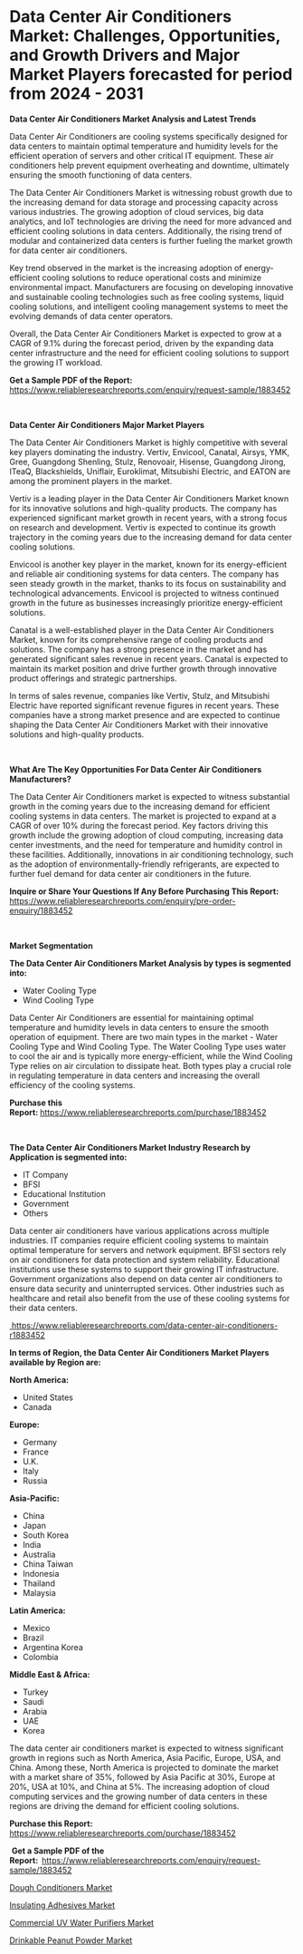 <p><h1>Data Center Air Conditioners Market: Challenges, Opportunities, and Growth Drivers and Major Market Players forecasted for period from 2024 - 2031</h1></p><p><strong>Data Center Air Conditioners Market Analysis and Latest Trends</strong></p>
<p><p>Data Center Air Conditioners are cooling systems specifically designed for data centers to maintain optimal temperature and humidity levels for the efficient operation of servers and other critical IT equipment. These air conditioners help prevent equipment overheating and downtime, ultimately ensuring the smooth functioning of data centers.</p><p>The Data Center Air Conditioners Market is witnessing robust growth due to the increasing demand for data storage and processing capacity across various industries. The growing adoption of cloud services, big data analytics, and IoT technologies are driving the need for more advanced and efficient cooling solutions in data centers. Additionally, the rising trend of modular and containerized data centers is further fueling the market growth for data center air conditioners.</p><p>Key trend observed in the market is the increasing adoption of energy-efficient cooling solutions to reduce operational costs and minimize environmental impact. Manufacturers are focusing on developing innovative and sustainable cooling technologies such as free cooling systems, liquid cooling solutions, and intelligent cooling management systems to meet the evolving demands of data center operators.</p><p>Overall, the Data Center Air Conditioners Market is expected to grow at a CAGR of 9.1% during the forecast period, driven by the expanding data center infrastructure and the need for efficient cooling solutions to support the growing IT workload.</p></p>
<p><strong>Get a Sample PDF of the Report:&nbsp;</strong> <a href="https://www.reliableresearchreports.com/enquiry/request-sample/1883452">https://www.reliableresearchreports.com/enquiry/request-sample/1883452</a></p>
<p>&nbsp;</p>
<p><strong>Data Center Air Conditioners Major Market Players</strong></p>
<p><p>The Data Center Air Conditioners Market is highly competitive with several key players dominating the industry. Vertiv, Envicool, Canatal, Airsys, YMK, Gree, Guangdong Shenling, Stulz, Renovoair, Hisense, Guangdong Jirong, ITeaQ, Blackshields, Uniflair, Euroklimat, Mitsubishi Electric, and EATON are among the prominent players in the market.</p><p>Vertiv is a leading player in the Data Center Air Conditioners Market known for its innovative solutions and high-quality products. The company has experienced significant market growth in recent years, with a strong focus on research and development. Vertiv is expected to continue its growth trajectory in the coming years due to the increasing demand for data center cooling solutions.</p><p>Envicool is another key player in the market, known for its energy-efficient and reliable air conditioning systems for data centers. The company has seen steady growth in the market, thanks to its focus on sustainability and technological advancements. Envicool is projected to witness continued growth in the future as businesses increasingly prioritize energy-efficient solutions.</p><p>Canatal is a well-established player in the Data Center Air Conditioners Market, known for its comprehensive range of cooling products and solutions. The company has a strong presence in the market and has generated significant sales revenue in recent years. Canatal is expected to maintain its market position and drive further growth through innovative product offerings and strategic partnerships.</p><p>In terms of sales revenue, companies like Vertiv, Stulz, and Mitsubishi Electric have reported significant revenue figures in recent years. These companies have a strong market presence and are expected to continue shaping the Data Center Air Conditioners Market with their innovative solutions and high-quality products.</p></p>
<p>&nbsp;</p>
<p><strong>What Are The Key Opportunities For Data Center Air Conditioners Manufacturers?</strong></p>
<p><p>The Data Center Air Conditioners market is expected to witness substantial growth in the coming years due to the increasing demand for efficient cooling systems in data centers. The market is projected to expand at a CAGR of over 10% during the forecast period. Key factors driving this growth include the growing adoption of cloud computing, increasing data center investments, and the need for temperature and humidity control in these facilities. Additionally, innovations in air conditioning technology, such as the adoption of environmentally-friendly refrigerants, are expected to further fuel demand for data center air conditioners in the future.</p></p>
<p><strong>Inquire or Share Your Questions If Any Before Purchasing This Report:</strong> <a href="https://www.reliableresearchreports.com/enquiry/pre-order-enquiry/1883452">https://www.reliableresearchreports.com/enquiry/pre-order-enquiry/1883452</a></p>
<p>&nbsp;</p>
<p><strong>Market Segmentation</strong></p>
<p><strong>The Data Center Air Conditioners Market Analysis by types is segmented into:</strong></p>
<p><ul><li>Water Cooling Type</li><li>Wind Cooling Type</li></ul></p>
<p><p>Data Center Air Conditioners are essential for maintaining optimal temperature and humidity levels in data centers to ensure the smooth operation of equipment. There are two main types in the market - Water Cooling Type and Wind Cooling Type. The Water Cooling Type uses water to cool the air and is typically more energy-efficient, while the Wind Cooling Type relies on air circulation to dissipate heat. Both types play a crucial role in regulating temperature in data centers and increasing the overall efficiency of the cooling systems.</p></p>
<p><strong>Purchase this Report:&nbsp;</strong><a href="https://www.reliableresearchreports.com/purchase/1883452">https://www.reliableresearchreports.com/purchase/1883452</a></p>
<p>&nbsp;</p>
<p><strong>The Data Center Air Conditioners Market Industry Research by Application is segmented into:</strong></p>
<p><ul><li>IT Company</li><li>BFSI</li><li>Educational Institution</li><li>Government</li><li>Others</li></ul></p>
<p><p>Data center air conditioners have various applications across multiple industries. IT companies require efficient cooling systems to maintain optimal temperature for servers and network equipment. BFSI sectors rely on air conditioners for data protection and system reliability. Educational institutions use these systems to support their growing IT infrastructure. Government organizations also depend on data center air conditioners to ensure data security and uninterrupted services. Other industries such as healthcare and retail also benefit from the use of these cooling systems for their data centers.</p></p>
<p><a href="https://www.reliableresearchreports.com/data-center-air-conditioners-r1883452">&nbsp;https://www.reliableresearchreports.com/data-center-air-conditioners-r1883452</a></p>
<p><strong>In terms of Region, the Data Center Air Conditioners Market Players available by Region are:</strong></p>
<p>
    <p> <strong> North America: </strong>
        <ul>
            <li>United States</li>
            <li>Canada</li>
        </ul>
        </p> 
    <p> <strong> Europe: </strong>
        <ul>
            <li>Germany</li>
            <li>France</li>
            <li>U.K.</li>
            <li>Italy</li>
            <li>Russia</li>
        </ul>
        </p> 
    <p> <strong> Asia-Pacific: </strong>
        <ul>
            <li>China</li>
            <li>Japan</li>
            <li>South Korea</li>
            <li>India</li>
            <li>Australia</li>
            <li>China Taiwan</li>
            <li>Indonesia</li>
            <li>Thailand</li>
            <li>Malaysia</li>
        </ul>
        </p> 
    <p> <strong> Latin America: </strong>
        <ul>
            <li>Mexico</li>
            <li>Brazil</li>
            <li>Argentina Korea</li>
            <li>Colombia</li>
        </ul>
        </p> 
    <p> <strong> Middle East & Africa: </strong>
        <ul>
            <li>Turkey</li>
            <li>Saudi</li>
            <li>Arabia</li>
            <li>UAE</li>
            <li>Korea</li>
        </ul>
    </p>
    </p>
<p><p>The data center air conditioners market is expected to witness significant growth in regions such as North America, Asia Pacific, Europe, USA, and China. Among these, North America is projected to dominate the market with a market share of 35%, followed by Asia Pacific at 30%, Europe at 20%, USA at 10%, and China at 5%. The increasing adoption of cloud computing services and the growing number of data centers in these regions are driving the demand for efficient cooling solutions.</p></p>
<p><strong>Purchase this Report: </strong><a href="https://www.reliableresearchreports.com/purchase/1883452">https://www.reliableresearchreports.com/purchase/1883452</a></p>
<p>&nbsp;<strong>Get a Sample PDF of the Report:&nbsp;&nbsp;</strong><a href="https://www.reliableresearchreports.com/enquiry/request-sample/1883452">https://www.reliableresearchreports.com/enquiry/request-sample/1883452</a></p>
<p><strong></strong></p>
<p><p><a href="https://github.com/khlifeservices/Market-Research-Report-List-1/blob/main/dough-conditioners-market.md">Dough Conditioners Market</a></p><p><a href="https://medium.com/@dannellbugess3/global-insulating-adhesives-market-share-and-growth-opportunities-and-market-size-growing-with-a-1944c3cbdec3">Insulating Adhesives Market</a></p><p><a href="https://medium.com/@presleybode/future-trends-in-global-commercial-uv-water-purifiers-market-market-insights-and-analysis-from-5d6201a6d55a">Commercial UV Water Purifiers Market</a></p><p><a href="https://github.com/theanastasiyah/Market-Research-Report-List-1/blob/main/drinkable-peanut-powder-market.md">Drinkable Peanut Powder Market</a></p></p>